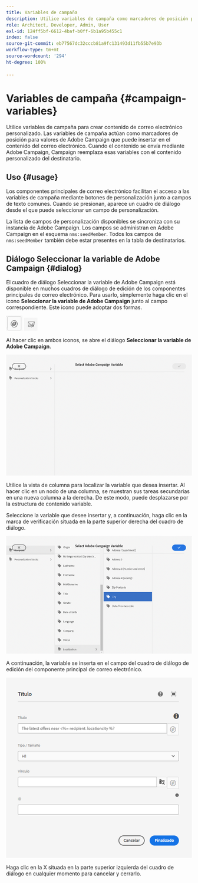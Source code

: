 ```yaml
---
title: Variables de campaña
description: Utilice variables de campaña como marcadores de posición para crear contenido de correo electrónico personalizado.
role: Architect, Developer, Admin, User
exl-id: 124ff5bf-6612-4baf-b0ff-6b1a95b455c1
index: false
source-git-commit: eb77567dc32cccb81a9fc131493d11fb55b7e93b
workflow-type: tm+mt
source-wordcount: '294'
ht-degree: 100%

---
```



# Variables de campaña {#campaign-variables}

Utilice variables de campaña para crear contenido de correo electrónico personalizado. Las variables de campaña actúan como marcadores de posición para valores de Adobe Campaign que puede insertar en el contenido del correo electrónico. Cuando el contenido se envía mediante Adobe Campaign, Campaign reemplaza esas variables con el contenido personalizado del destinatario.

## Uso {#usage}

Los componentes principales de correo electrónico facilitan el acceso a las variables de campaña mediante botones de personalización junto a campos de texto comunes. Cuando se presionan, aparece un cuadro de diálogo desde el que puede seleccionar un campo de personalización.

La lista de campos de personalización disponibles se sincroniza con su instancia de Adobe Campaign. Los campos se administran en Adobe Campaign en el esquema `nms:seedMember`. Todos los campos de `nms:seedMember` también debe estar presentes en la tabla de destinatarios.

## Diálogo Seleccionar la variable de Adobe Campaign {#dialog}

El cuadro de diálogo Seleccionar la variable de Adobe Campaign está disponible en muchos cuadros de diálogo de edición de los componentes principales de correo electrónico. Para usarlo, simplemente haga clic en el icono **Seleccionar la variable de Adobe Campaign** junto al campo correspondiente. Este icono puede adoptar dos formas.

![Botón Adobe Campaign](/help/email/assets/campaign-button.png)
![Icono Seleccionar la variable de Adobe Campaign](/help/email/assets/select-adobe-campaign-variable-icon.png)

Al hacer clic en ambos iconos, se abre el diálogo **Seleccionar la variable de Adobe Campaign**.

![Diálogo Seleccionar la variable de Adobe Campaign](assets/select-campaign-variable-dialog.png)

Utilice la vista de columna para localizar la variable que desea insertar. Al hacer clic en un nodo de una columna, se muestran sus tareas secundarias en una nueva columna a la derecha. De este modo, puede desplazarse por la estructura de contenido variable.

Seleccione la variable que desee insertar y, a continuación, haga clic en la marca de verificación situada en la parte superior derecha del cuadro de diálogo.

![Variable de Adobe Campaign seleccionada](assets/select-campaign-variable-dialog-selected.png)

A continuación, la variable se inserta en el campo del cuadro de diálogo de edición del componente principal de correo electrónico.

![Variable de campaña insertada en el cuadro de diálogo de edición](assets/campaign-variable.png)

Haga clic en la X situada en la parte superior izquierda del cuadro de diálogo en cualquier momento para cancelar y cerrarlo.
